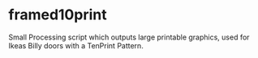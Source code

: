 # framed10print
Small Processing script which outputs large printable graphics, used for Ikeas Billy doors with a TenPrint Pattern.
